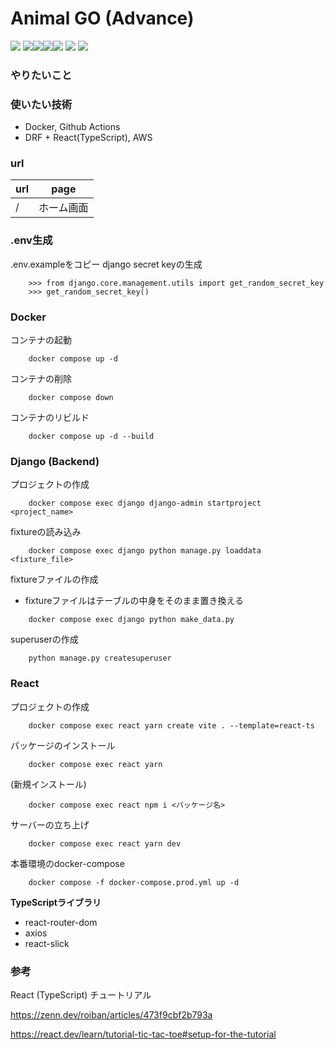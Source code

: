 # Animal GO (Advance)

![](https://github.com/tf63/kawakera_advance/actions/workflows/django.yml/badge.svg)
<img src="https://img.shields.io/badge/-Django-092E20.svg?logo=django&style=flat"><img src="https://img.shields.io/badge/-React-555.svg?logo=react&style=flat"><img src="https://img.shields.io/badge/-Docker-EEE.svg?logo=docker&style=flat"><img src="https://img.shields.io/badge/-Amazon%20AWS-232F3E.svg?logo=amazon-aws&style=flat">
![](https://img.shields.io/github/repo-size/tf63/kawakera_advance)
![](https://img.shields.io/github/languages/code-size/tf63/kawakera_advance)

### やりたいこと

### 使いたい技術
- Docker, Github Actions
- DRF + React(TypeScript), AWS

### url
| url | page |
| - | - |
| / | ホーム画面 |

### .env生成
.env.exampleをコピー
django secret keyの生成
```
    >>> from django.core.management.utils import get_random_secret_key
    >>> get_random_secret_key()
```

### Docker
コンテナの起動
```
    docker compose up -d
```

コンテナの削除
```
    docker compose down
```

コンテナのリビルド
```
    docker compose up -d --build
```

### Django (Backend)

プロジェクトの作成
```
    docker compose exec django django-admin startproject <project_name>
```

fixtureの読み込み
```
    docker compose exec django python manage.py loaddata <fixture_file>
```

fixtureファイルの作成
- fixtureファイルはテーブルの中身をそのまま置き換える
```
    docker compose exec django python make_data.py
```

superuserの作成
```
    python manage.py createsuperuser
```

### React

プロジェクトの作成

```
    docker compose exec react yarn create vite . --template=react-ts
```

パッケージのインストール

```
    docker compose exec react yarn
```

(新規インストール)

```
    docker compose exec react npm i <パッケージ名>
```

サーバーの立ち上げ

```
    docker compose exec react yarn dev
```

本番環境のdocker-compose

```
    docker compose -f docker-compose.prod.yml up -d
```

**TypeScriptライブラリ**
- react-router-dom
- axios
- react-slick

### 参考
React (TypeScript) チュートリアル

https://zenn.dev/roiban/articles/473f9cbf2b793a

https://react.dev/learn/tutorial-tic-tac-toe#setup-for-the-tutorial
